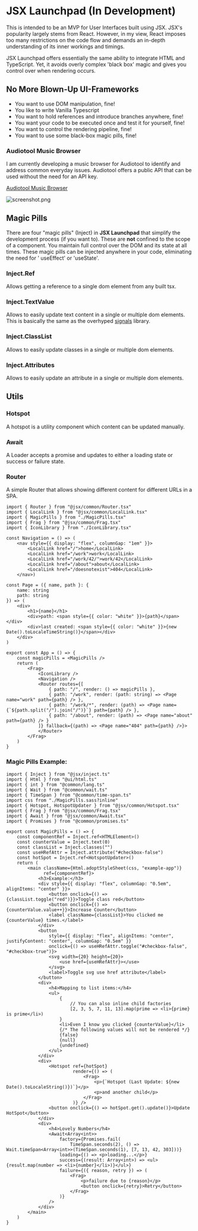 # JSX Launchpad (In Development)

This is intended to be an MVP for User Interfaces built using JSX. JSX's popularity largely stems from React. However,
in my view, React imposes too many restrictions on the code flow and demands an in-depth understanding of its inner
workings and timings.

JSX Launchpad offers essentially the same ability to integrate HTML and TypeScript. Yet, it avoids overly complex 'black
box' magic and gives you control over when rendering occurs.

## No More Blown-Up UI-Frameworks

* You want to use DOM manipulation, fine!
* You like to write Vanilla Typescript
* You want to hold references and introduce branches anywhere, fine!
* You want your code to be executed once and test it for yourself, fine!
* You want to control the rendering pipeline, fine!
* You want to use some black-box magic pills, fine!

### Audiotool Music Browser

I am currently developing a music browser for Audiotool to identify and address common everyday issues.
Audiotool offers a public API that can be used without the need for an API key.

[Audiotool Music Browser](https://andremichelle.io/compact/#tracks/kepz)

![screenshot.png](https://github.com/andremichelle/compact/blob/main/screenshot.png?raw=true)

## Magic Pills

There are four "magic pills" (Inject) in **JSX Launchpad** that simplify the development process (if you want to).
These are **not** confined to the scope of a component. You maintain full control over the DOM
and its state at all times. These magic pills can be injected anywhere in your code, eliminating the need for '
useEffect'
or 'useState'.

### Inject.Ref

Allows getting a reference to a single dom element from any built tsx.

### Inject.TextValue

Allows to easily update text content in a single or multiple dom elements. This is basically the same as the
overhyped [signals](https://github.com/preactjs/signals) library.

### Inject.ClassList

Allows to easily update classes in a single or multiple dom elements.

### Inject.Attributes

Allows to easily update an attribute in a single or multiple dom elements.

## Utils

### Hotspot

A hotspot is a utility component which content can be updated manually.

### Await

A Loader accepts a promise and updates to either a loading state or success or failure state.

### Router

A simple Router that allows showing different content for different URLs in a SPA.

```tsx
import { Router } from "@jsx/common/Router.tsx"
import { LocalLink } from "@jsx/common/LocalLink.tsx"
import { MagicPills } from "./MagicPills.tsx"
import { Frag } from "@jsx/common/Frag.tsx"
import { IconLibrary } from "./IconLibrary.tsx"

const Navigation = () => (
    <nav style={{ display: "flex", columnGap: "1em" }}>
        <LocalLink href="/">home</LocalLink>
        <LocalLink href="/work">work</LocalLink>
        <LocalLink href="/work/42/">work/42</LocalLink>
        <LocalLink href="/about">about</LocalLink>
        <LocalLink href="/doesnotexist">404</LocalLink>
    </nav>)

const Page = ({ name, path }: {
    name: string
    path: string
}) => (
    <div>
        <h1>{name}</h1>
        <div>path: <span style={{ color: "white" }}>{path}</span></div>
        <div>last created: <span style={{ color: "white" }}>{new Date().toLocaleTimeString()}</span></div>
    </div>
)

export const App = () => {
    const magicPills = <MagicPills />
    return (
        <Frag>
            <IconLibrary />
            <Navigation />
            <Router routes={[
                { path: "/", render: () => magicPills },
                { path: "/work", render: (path: string) => <Page name="work" path={path} /> },
                { path: "/work/*", render: (path) => <Page name={`${path.split("/").join("/")}`} path={path} /> },
                { path: "/about", render: (path) => <Page name="about" path={path} /> }
            ]} fallback={(path) => <Page name="404" path={path} />}>
            </Router>
        </Frag>
    )
}
```

### Magic Pills Example:

```tsx
import { Inject } from "@jsx/inject.ts"
import { Html } from "@ui/html.ts"
import { int } from "@common/lang.ts"
import { Wait } from "@common/wait.ts"
import { TimeSpan } from "@common/time-span.ts"
import css from "./MagicPills.sass?inline"
import { Hotspot, HotspotUpdater } from "@jsx/common/Hotspot.tsx"
import { Frag } from "@jsx/common/Frag.tsx"
import { Await } from "@jsx/common/Await.tsx"
import { Promises } from "@common/promises.ts"

export const MagicPills = () => {
    const componentRef = Inject.ref<HTMLElement>()
    const counterValue = Inject.text(0)
    const classList = Inject.classes("")
    const useHRefAttr = Inject.attribute("#checkbox-false")
    const hotSpot = Inject.ref<HotspotUpdater>()
    return (
        <main className={Html.adoptStyleSheet(css, "example-app")}
              ref={componentRef}>
            <h3>Example:</h3>
            <div style={{ display: "flex", columnGap: "0.5em", alignItems: "center" }}>
                <button onclick={() => {classList.toggle("red")}}>Toggle class red</button>
                <button onclick={() => {counterValue.value++}}>Increase Counter</button>
                <label className={classList}>You clicked me {counterValue} times.</label>
            </div>
            <button
                style={{ display: "flex", alignItems: "center", justifyContent: "center", columnGap: "0.5em" }}
                onclick={() => useHRefAttr.toggle("#checkbox-false", "#checkbox-true")}>
                <svg width={20} height={20}>
                    <use href={useHRefAttr}></use>
                </svg>
                <label>Toggle svg use href attribute</label>
            </button>
            <div>
                <h4>Mapping to list items:</h4>
                <ul>
                    {
                        // You can also inline child factories
                        [2, 3, 5, 7, 11, 13].map(prime => <li>{prime} is prime</li>)
                    }
                    <li>Even I know you clicked {counterValue}</li>
                    {/* The following values will not be rendered */}
                    {false}
                    {null}
                    {undefined}
                </ul>
            </div>
            <div>
                <Hotspot ref={hotSpot}
                         render={() => (
                             <Frag>
                                 <p>{`Hotspot (Last Update: ${new Date().toLocaleString()})`}</p>
                                 <p>and another child</p>
                             </Frag>
                         )} />
                <button onclick={() => hotSpot.get().update()}>Update HotSpot</button>
            </div>
            <div>
                <h4>Lovely Numbers</h4>
                <Await<Array<int>>
                    factory={Promises.fail(
                        TimeSpan.seconds(2), () => Wait.timeSpan<Array<int>>(TimeSpan.seconds(1), [7, 13, 42, 303]))}
                    loading={() => <p>loading...</p>}
                    success={(result: Array<int>) => <ul>{result.map(number => <li>{number}</li>)}</ul>}
                    failure={({ reason, retry }) => (
                        <Frag>
                            <p>failure due to {reason}</p>
                            <button onclick={retry}>Retry</button>
                        </Frag>
                    )}
                />
            </div>
        </main>
    )
}
```